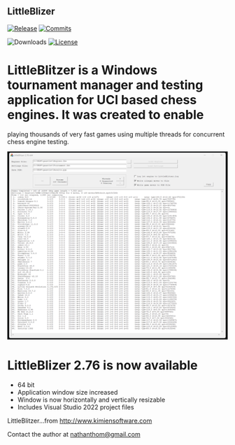 ## LittleBlizer

<div align="left">

  [![Release][release-badge]][release-link]
  [![Commits][commits-badge]][commits-link]

  ![Downloads][downloads-badge]
  [![License][license-badge]][license-link]
 
</div>

# LittleBlitzer is a Windows tournament manager and testing application for UCI based chess engines. It was created to enable
playing thousands of very fast games using multiple threads for concurrent chess engine testing. 

![alt tag](https://raw.githubusercontent.com/FireFather/littleblitzer/master/bitmaps/LittleBlitzer.png)

# LittleBlizer 2.76 is now available

- 64 bit
- Application window size increased
- Window is now horizontally and vertically resizable
- Includes Visual Studio 2022 project files

LittleBlitzer...from http://www.kimiensoftware.com

Contact the author at nathanthom@gmail.com

[license-badge]:https://img.shields.io/github/license/FireFather/littleblitzer?style=for-the-badge&label=license&color=success
[license-link]:https://github.com/FireFather/littleblitzer/blob/master/docs/LICENSE
[release-badge]:https://img.shields.io/github/v/release/FireFather/littleblitzer?style=for-the-badge&label=official%20release
[release-link]:https://github.com/FireFather/littleblitzer/releases/latest
[commits-badge]:https://img.shields.io/github/commits-since/FireFather/littleblitzer/latest?style=for-the-badge
[commits-link]:https://github.com/FireFather/littleblitzer/commits/main
[downloads-badge]:https://img.shields.io/github/downloads/FireFather/littleblitzer/total?color=success&style=for-the-badge
